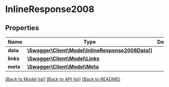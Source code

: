 # InlineResponse2008

## Properties
Name | Type | Description | Notes
------------ | ------------- | ------------- | -------------
**data** | [**\Swagger\Client\Model\InlineResponse2008Data[]**](InlineResponse2008Data.md) |  | [optional] 
**links** | [**\Swagger\Client\Model\Links**](Links.md) |  | [optional] 
**meta** | [**\Swagger\Client\Model\Meta**](Meta.md) |  | [optional] 

[[Back to Model list]](../../README.md#documentation-for-models) [[Back to API list]](../../README.md#documentation-for-api-endpoints) [[Back to README]](../../README.md)

